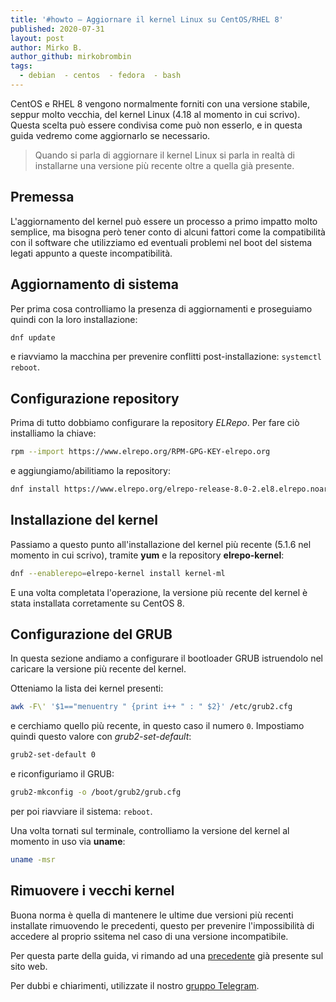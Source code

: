 ```yaml
---
title: '#howto – Aggiornare il kernel Linux su CentOS/RHEL 8'
published: 2020-07-31
layout: post
author: Mirko B.
author_github: mirkobrombin
tags:
  - debian  - centos  - fedora  - bash
---
```

CentOS e RHEL 8 vengono normalmente forniti con una versione stabile, seppur molto vecchia, del kernel Linux (4.18 al momento in cui scrivo). Questa scelta può essere condivisa come può non esserlo, e in questa guida vedremo come aggiornarlo se necessario.

> Quando si parla di aggiornare il kernel Linux si parla in realtà di installarne una versione più recente oltre a quella già presente.

## Premessa

L'aggiornamento del kernel può essere un processo a primo impatto molto semplice, ma bisogna però tener conto di alcuni fattori come la compatibilità con il software che utilizziamo ed eventuali problemi nel boot del sistema legati appunto a queste incompatibilità.

## Aggiornamento di sistema

Per prima cosa controlliamo la presenza di aggiornamenti e proseguiamo quindi con la loro installazione:

```bash
dnf update
```

e riavviamo la macchina per prevenire conflitti post-installazione: `systemctl reboot`.

## Configurazione repository

Prima di tutto dobbiamo configurare la repository *ELRepo*. Per fare ciò installiamo la chiave:

```bash
rpm --import https://www.elrepo.org/RPM-GPG-KEY-elrepo.org
```

e aggiungiamo/abilitiamo la repository:

```bash
dnf install https://www.elrepo.org/elrepo-release-8.0-2.el8.elrepo.noarch.rpm
```

## Installazione del kernel

Passiamo a questo punto all'installazione del kernel più recente (5.1.6 nel momento in cui scrivo), tramite **yum** e la repository **elrepo-kernel**:

```bash
dnf --enablerepo=elrepo-kernel install kernel-ml
```

E una volta completata l'operazione, la versione più recente del kernel è stata installata corretamente su CentOS 8.

## Configurazione del GRUB

In questa sezione andiamo a configurare il bootloader GRUB istruendolo nel caricare la versione più recente del kernel.

Otteniamo la lista dei kernel presenti:

```bash
awk -F\' '$1=="menuentry " {print i++ " : " $2}' /etc/grub2.cfg
```

e cerchiamo quello più recente, in questo caso il numero `0`. Impostiamo quindi questo valore con *grub2-set-default*:

```bash
grub2-set-default 0
```

e riconfiguriamo il GRUB:

```bash
grub2-mkconfig -o /boot/grub2/grub.cfg
```

per poi riavviare il sistema: `reboot`.

Una volta tornati sul terminale, controlliamo la versione del kernel al momento in uso via **uname**:

```bash
uname -msr
```

## Rimuovere i vecchi kernel

Buona norma è quella di mantenere le ultime due versioni più recenti installate rimuovendo le precedenti, questo per prevenire l'impossibilità di accedere al proprio ssitema nel caso di una versione incompatibile.

Per questa parte della guida, vi rimando ad una [precedente](https://linuxhub.it/articles/howto-%E2%80%93-rimuovere-i-vecchi-kernel-da-debian-e-fedora-centos) già presente sul sito web.

Per dubbi e chiarimenti, utilizzate il nostro [gruppo Telegram](https://t.me/linuxpeople).